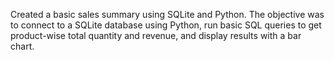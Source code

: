Created a basic sales summary using SQLite and Python. The objective was to connect to a SQLite database using Python, run basic SQL queries to get product-wise total quantity and revenue, and display results with a bar chart. 
